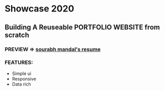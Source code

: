 # Showcase 2020
## Building A Reuseable PORTFOLIO WEBSITE from scratch
### PREVIEW => [sourabh mandal's resume](https://sourabhmandalresume.netlify.app/)

### FEATURES:
* Simple ui
* Responsive
* Data rich
